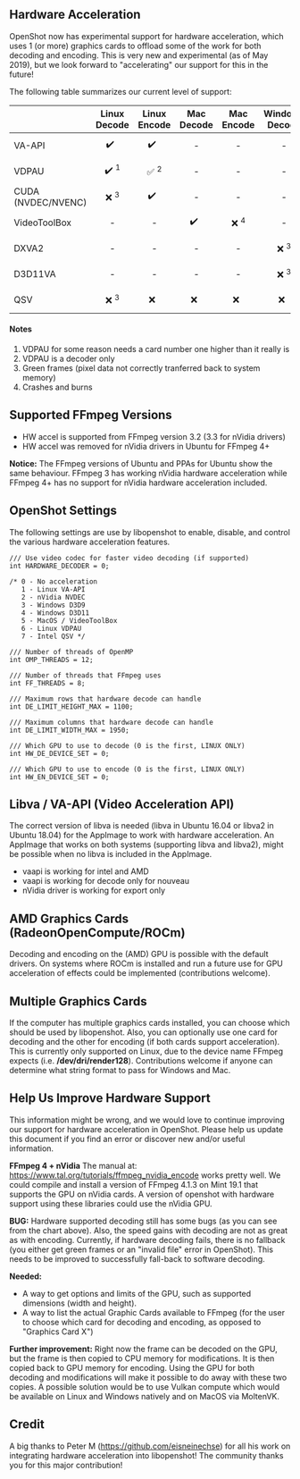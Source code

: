 ## Hardware Acceleration

OpenShot now has experimental support for hardware acceleration, which uses 1 (or more)
graphics cards to offload some of the work for both decoding and encoding. This is
very new and experimental (as of May 2019), but we look forward to "accelerating"
our support for this in the future!

The following table summarizes our current level of support:

|                    |  Linux Decode   | Linux Encode   | Mac Decode |    Mac Encode  | Windows Decode | Windows Encode | Notes            |
|--------------------|:---------------:|:--------------:|:----------:|:--------------:|:--------------:|:--------------:|------------------|
| VA-API             |   ✔️ &nbsp;      |    ✔️ &nbsp;    |      -     |        -       |       -        |        -       | *Linux Only*     |
| VDPAU              | ✔️ <sup>1</sup>  | ✅ <sup>2</sup> |      -    |        -       |       -        |        -       | *Linux Only*     |
| CUDA (NVDEC/NVENC) | ❌ <sup>3</sup> |   ✔️ &nbsp;     |      -     |        -       |       -        |    ✔️ &nbsp;    | *Cross Platform* |
| VideoToolBox       |           -     |         -      |  ✔️ &nbsp;  | ❌ <sup>4</sup> |      -        |       -         | *Mac Only*       |
| DXVA2              |           -     |         -      |      -     |        -       | ❌ <sup>3</sup> |      -         | *Windows Only*   |
| D3D11VA            |           -     |         -      |      -     |        -       | ❌ <sup>3</sup> |      -         | *Windows Only*   |
| QSV                | ❌ <sup>3</sup> |   ❌ &nbsp;   |  ❌ &nbsp; |   ❌ &nbsp;    |   ❌ &nbsp;     |    ❌ &nbsp;   | *Cross Platform* |

#### Notes

1.  VDPAU for some reason needs a card number one higher than it really is
2.  VDPAU is a decoder only
3.  Green frames (pixel data not correctly tranferred back to system memory)
4.  Crashes and burns

## Supported FFmpeg Versions

* HW accel is supported from FFmpeg version 3.2 (3.3 for nVidia drivers)
* HW accel was removed for nVidia drivers in Ubuntu for FFmpeg 4+

**Notice:** The FFmpeg versions of Ubuntu and PPAs for Ubuntu show the
same behaviour. FFmpeg 3 has working nVidia hardware acceleration while
FFmpeg 4+ has no support for nVidia hardware acceleration
included.

## OpenShot Settings

The following settings are use by libopenshot to enable, disable, and control
the various hardware acceleration features.

```{cpp}
/// Use video codec for faster video decoding (if supported)
int HARDWARE_DECODER = 0;

/* 0 - No acceleration
   1 - Linux VA-API
   2 - nVidia NVDEC
   3 - Windows D3D9
   4 - Windows D3D11
   5 - MacOS / VideoToolBox
   6 - Linux VDPAU
   7 - Intel QSV */

/// Number of threads of OpenMP
int OMP_THREADS = 12;

/// Number of threads that FFmpeg uses
int FF_THREADS = 8;

/// Maximum rows that hardware decode can handle
int DE_LIMIT_HEIGHT_MAX = 1100;

/// Maximum columns that hardware decode can handle
int DE_LIMIT_WIDTH_MAX = 1950;

/// Which GPU to use to decode (0 is the first, LINUX ONLY)
int HW_DE_DEVICE_SET = 0;

/// Which GPU to use to encode (0 is the first, LINUX ONLY)
int HW_EN_DEVICE_SET = 0;
```

## Libva / VA-API (Video Acceleration API)

The correct version of libva is needed (libva in Ubuntu 16.04 or libva2
in Ubuntu 18.04) for the AppImage to work with hardware acceleration.
An AppImage that works on both systems (supporting libva and libva2),
might be possible when no libva is included in the AppImage.

*  vaapi is working for intel and AMD
*  vaapi is working for decode only for nouveau
*  nVidia driver is working for export only

## AMD Graphics Cards (RadeonOpenCompute/ROCm)

Decoding and encoding on the (AMD) GPU is possible with the default drivers.
On systems where ROCm is installed and run a future use for GPU acceleration
of effects could be implemented (contributions welcome).

## Multiple Graphics Cards

If the computer has multiple graphics cards installed, you can choose which
should be used by libopenshot. Also, you can optionally use one card for
decoding and the other for encoding (if both cards support acceleration).
This is currently only supported on Linux, due to the device name FFmpeg
expects (i.e. **/dev/dri/render128**). Contributions welcome if anyone can
determine what string format to pass for Windows and Mac.

## Help Us Improve Hardware Support

This information might be wrong, and we would love to continue improving
our support for hardware acceleration in OpenShot. Please help us update
this document if you find an error or discover new and/or useful information.

**FFmpeg 4 + nVidia** The manual at:
https://www.tal.org/tutorials/ffmpeg_nvidia_encode
works pretty well. We could compile and install a version of FFmpeg 4.1.3
on Mint 19.1 that supports the GPU on nVidia cards. A version of openshot
with hardware support using these libraries could use the nVidia GPU.

**BUG:** Hardware supported decoding still has some bugs (as you can see from
the chart above). Also, the speed gains with decoding are not as great
as with encoding. Currently, if hardware decoding fails, there is no
fallback (you either get green frames or an "invalid file" error in OpenShot).
This needs to be improved to successfully fall-back to software decoding.

**Needed:**
  * A way to get options and limits of the GPU, such as
 supported dimensions (width and height).
  *  A way to list the actual Graphic Cards available to FFmpeg (for the
  user to choose which card for decoding and encoding, as opposed
  to "Graphics Card X")

**Further improvement:** Right now the frame can be decoded on the GPU, but the
frame is then copied to CPU memory for modifications. It is then copied back to
GPU memory for encoding. Using the GPU for both decoding and modifications
will make it possible to do away with these two copies. A possible solution would
be to use Vulkan compute which would be available on Linux and Windows natively
and on MacOS via MoltenVK.

## Credit

A big thanks to Peter M (https://github.com/eisneinechse) for all his work
on integrating hardware acceleration into libopenshot! The community thanks
you for this major contribution!
